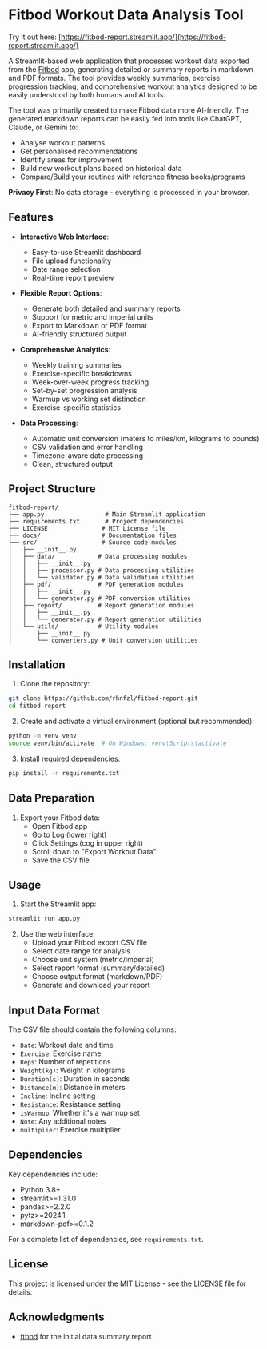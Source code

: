 # Fitbod Workout Data Analysis Tool

Try it out here: [https://fitbod-report.streamlit.app/](https://fitbod-report.streamlit.app/)

A Streamlit-based web application that processes workout data exported from the [Fitbod](http://fitbod.me) app, generating detailed or summary reports in markdown and PDF formats. The tool provides weekly summaries, exercise progression tracking, and comprehensive workout analytics designed to be easily understood by both humans and AI tools.

The tool was primarily created to make Fitbod data more AI-friendly. The generated markdown reports can be easily fed into tools like ChatGPT, Claude, or Gemini to:
- Analyse workout patterns
- Get personalised recommendations
- Identify areas for improvement
- Build new workout plans based on historical data
- Compare/Build your routines with reference fitness books/programs

**Privacy First**: No data storage - everything is processed in your browser.

## Features

- **Interactive Web Interface**:
  - Easy-to-use Streamlit dashboard
  - File upload functionality
  - Date range selection
  - Real-time report preview

- **Flexible Report Options**:
  - Generate both detailed and summary reports
  - Support for metric and imperial units
  - Export to Markdown or PDF format
  - AI-friendly structured output

- **Comprehensive Analytics**:
  - Weekly training summaries
  - Exercise-specific breakdowns
  - Week-over-week progress tracking
  - Set-by-set progression analysis
  - Warmup vs working set distinction
  - Exercise-specific statistics

- **Data Processing**:
  - Automatic unit conversion (meters to miles/km, kilograms to pounds)
  - CSV validation and error handling
  - Timezone-aware date processing
  - Clean, structured output

## Project Structure

```
fitbod-report/
├── app.py                 # Main Streamlit application
├── requirements.txt       # Project dependencies
├── LICENSE               # MIT License file
├── docs/                 # Documentation files
├── src/                  # Source code modules
│   ├── __init__.py
│   ├── data/            # Data processing modules
│   │   ├── __init__.py
│   │   ├── processor.py # Data processing utilities
│   │   └── validator.py # Data validation utilities
│   ├── pdf/             # PDF generation modules
│   │   ├── __init__.py
│   │   └── generator.py # PDF conversion utilities
│   ├── report/          # Report generation modules
│   │   ├── __init__.py
│   │   └── generator.py # Report generation utilities
│   └── utils/           # Utility modules
│       ├── __init__.py
│       └── converters.py # Unit conversion utilities
```

## Installation

1. Clone the repository:
```bash
git clone https://github.com/rhnfzl/fitbod-report.git
cd fitbod-report
```

2. Create and activate a virtual environment (optional but recommended):
```bash
python -m venv venv
source venv/bin/activate  # On Windows: venv\Scripts\activate
```

3. Install required dependencies:
```bash
pip install -r requirements.txt
```

## Data Preparation

1. Export your Fitbod data:
   - Open Fitbod app
   - Go to Log (lower right)
   - Click Settings (cog in upper right)
   - Scroll down to "Export Workout Data"
   - Save the CSV file

## Usage

1. Start the Streamlit app:
```bash
streamlit run app.py
```

2. Use the web interface:
   - Upload your Fitbod export CSV file
   - Select date range for analysis
   - Choose unit system (metric/imperial)
   - Select report format (summary/detailed)
   - Choose output format (markdown/PDF)
   - Generate and download your report

## Input Data Format

The CSV file should contain the following columns:
- `Date`: Workout date and time
- `Exercise`: Exercise name
- `Reps`: Number of repetitions
- `Weight(kg)`: Weight in kilograms
- `Duration(s)`: Duration in seconds
- `Distance(m)`: Distance in meters
- `Incline`: Incline setting
- `Resistance`: Resistance setting
- `isWarmup`: Whether it's a warmup set
- `Note`: Any additional notes
- `multiplier`: Exercise multiplier

## Dependencies

Key dependencies include:
- Python 3.8+
- streamlit>=1.31.0
- pandas>=2.2.0
- pytz>=2024.1
- markdown-pdf>=0.1.2

For a complete list of dependencies, see `requirements.txt`.

## License

This project is licensed under the MIT License - see the [LICENSE](LICENSE) file for details.

## Acknowledgments
- [ftbod](https://github.com/juanino/fbod) for the initial data summary report